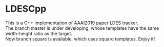 # LDESCpp
This is a C++ implementation of AAAI2019 paper LDES tracker. </br>
The branch master is under developing, whose templates have the same width-height ratio as the target.</br>
Now branch square is available, which uses square templates. Enjoy it!
